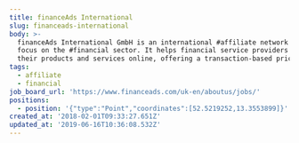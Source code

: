 ```yaml
---
title: financeAds International
slug: financeads-international
body: >-
  financeAds International GmbH is an international #affiliate network with a
  focus on the #financial sector. It helps financial service providers to market
  their products and services online, offering a transaction-based pricing model
tags:
  - affiliate
  - financial
job_board_url: 'https://www.financeads.com/uk-en/aboutus/jobs/'
positions:
  - position: '{"type":"Point","coordinates":[52.5219252,13.3553899]}'
created_at: '2018-02-01T09:33:27.651Z'
updated_at: '2019-06-16T10:36:08.532Z'
---
```


